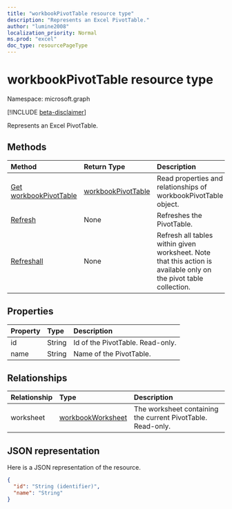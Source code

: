 ```yaml
---
title: "workbookPivotTable resource type"
description: "Represents an Excel PivotTable."
author: "lumine2008"
localization_priority: Normal
ms.prod: "excel"
doc_type: resourcePageType
---
```


# workbookPivotTable resource type

Namespace: microsoft.graph

[!INCLUDE [beta-disclaimer](../../includes/beta-disclaimer.md)]

Represents an Excel PivotTable.

## Methods

| Method		   | Return Type	|Description|
|:---------------|:--------|:----------|
|[Get workbookPivotTable](../api/workbookpivottable-get.md) | [workbookPivotTable](workbookpivottable.md) |Read properties and relationships of workbookPivotTable object.|
|[Refresh](../api/workbookpivottable-refresh.md)|None|Refreshes the PivotTable.	|
|[Refreshall](../api/workbookpivottable-refreshall.md)|None|Refresh all tables within given worksheet. Note that this action is available only on the pivot table collection.|

## Properties
| Property	   | Type	|Description|
|:---------------|:--------|:----------|
|id|String| Id of the PivotTable.	Read-only.|
|name|String|Name of the PivotTable.	|

## Relationships
| Relationship | Type	|Description|
|:---------------|:--------|:----------|
|worksheet|[workbookWorksheet](workbookworksheet.md)| The worksheet containing the current PivotTable. Read-only.	|

## JSON representation
Here is a JSON representation of the resource.

<!-- {
  "blockType": "resource",
  "baseType": "microsoft.graph.entity",
  "optionalProperties": [

  ],
  "@odata.type": "microsoft.graph.workbookPivotTable"
}-->

```json
{
  "id": "String (identifier)",
  "name": "String"
}

```
